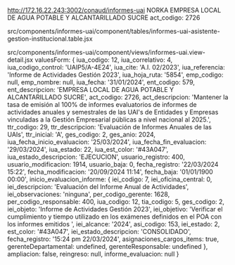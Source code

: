 http://172.16.22.243:3002/conaud/informes-uai
NORKA
EMPRESA LOCAL DE AGUA POTABLE Y ALCANTARILLADO SUCRE
act_codigo: 2726

src/components/informes-uai/component/tables/informes-uai-asistente-gestion-institucional.table.jsx


src/components/informes-uai/component/views/informes-uai.view-detail.jsx
 valuesForm:
  {
    iua_codigo: 12,
    iua_correlativo: 4,
    iua_codigo_control: 'UAIP5/A-4E24',
    iua_cite: 'A.I. 02/2023',
    iua_referencia: 'Informe de Actividades Gestión 2023',
    iua_hoja_ruta: '5854',
    emp_codigo: null,
    emp_nombre: null,
    iua_fecha: '31/01/2024',
    ent_codigo: 579,
    ent_descripcion: 'EMPRESA LOCAL DE AGUA POTABLE Y ALCANTARILLADO SUCRE',
    act_codigo: 2726,
    act_descripcion: 
      'Mantener la tasa de emisión al 100% de informes evaluatorios de informes de actividades anuales y semestrales de las UAI\'s de  Entidades y Empresas vinculadas a la Gestión Empresarial públicas a nivel nacional al 2025.',
    ttr_codigo: 29,
    ttr_descripcion: 'Evaluación de Informes Anuales de las UAIs',
    ttr_inicial: 'A',
    ges_codigo: 2,
    ges_anio: 2024,
    iua_fecha_inicio_evaluacion: '25/03/2024',
    iua_fecha_fin_evaluacion: '29/03/2024',
    iua_estado: 22,
    iua_est_color: '#43A047',
    iua_estado_descripcion: 'EJECUCION',
    usuario_registro: 400,
    usuario_modificacion: 1914,
    usuario_baja: 0,
    fecha_registro: '22/03/2024 15:22',
    fecha_modificacion: '20/09/2024 11:14',
    fecha_baja: '01/01/1900 00:00',
    inicio_evaluacion_informe: {
      iei_codigo: 7,
      iei_oficina_central: 0,
      iei_descripcion: 'Evaluación del Informe Anual de Actividades',
      iei_observaciones: 'ninguna',
      per_codigo_gerente: 1628,
      per_codigo_responsable: 400,
      iua_codigo: 12,
      tia_codigo: 5,
      ges_codigo: 2,
      iei_objeto: 'Informe de Actividades Gestión 2023',
      iei_objetivo: 
        'Verificar el cumplimiento y tiempo utilizado en los exámenes definidos en el POA con los informes emitidos ',
      iei_alcance: '2024',
      asi_codigo: 153,
      iei_estado: 2,
      est_color: '#43A047',
      iei_estado_descripcion: 'CONSOLIDADO',
      fecha_registro: '15:24 pm 22/03/2024',
      asignaciones_cargos_items: true,
      gerenteDepartamental: undefined,
      gerenteResponsable: undefined
    },
    ampliacion: false,
    reingreso: null,
    informe_evaluacion: null
  }
